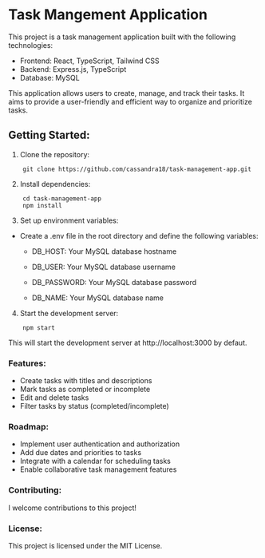 # Task Mangement Application

This project is a task management application built with the following technologies:


- Frontend: React, TypeScript, Tailwind CSS
- Backend: Express.js, TypeScript
- Database: MySQL


This application allows users to create, manage, and track their tasks. It aims to provide a user-friendly and efficient way to organize and prioritize tasks.


## Getting Started:

1. Clone the repository:

```
    git clone https://github.com/cassandra18/task-management-app.git
```

2. Install dependencies:

```
    cd task-management-app
    npm install
```

3. Set up environment variables:

- Create a .env file in the root directory and define the following variables:

    - DB_HOST: Your MySQL database hostname

    - DB_USER: Your MySQL database username

    - DB_PASSWORD: Your MySQL database password

    - DB_NAME: Your MySQL database name

4. Start the development server:

```
    npm start
```

This will start the development server at http://localhost:3000 by defaut.


### Features:

- Create tasks with titles and descriptions
- Mark tasks as completed or incomplete
- Edit and delete tasks
- Filter tasks by status (completed/incomplete)

### Roadmap:

- Implement user authentication and authorization
- Add due dates and priorities to tasks
- Integrate with a calendar for scheduling tasks
- Enable collaborative task management features

### Contributing:

I welcome contributions to this project!

### License:

This project is licensed under the MIT License. 